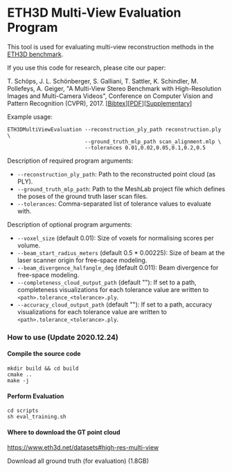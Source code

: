 # ETH3D Multi-View Evaluation Program #

This tool is used for evaluating multi-view reconstruction methods in the [ETH3D benchmark](https://www.eth3d.net/).

If you use this code for research, please cite our paper:

T. Schöps, J. L. Schönberger, S. Galliani, T. Sattler, K. Schindler, M. Pollefeys, A. Geiger, "A Multi-View Stereo Benchmark with High-Resolution Images and Multi-Camera Videos", Conference on Computer Vision and Pattern Recognition (CVPR), 2017. \[[Bibtex](https://www.eth3d.net/data/schoeps2017cvpr.bib)\]\[[PDF](https://www.eth3d.net/data/schoeps2017cvpr.pdf)\]\[[Supplementary](https://www.eth3d.net/data/schoeps2017cvpr-supp.pdf)\]

Example usage:

```
ETH3DMultiViewEvaluation --reconstruction_ply_path reconstruction.ply \
                         --ground_truth_mlp_path scan_alignment.mlp \
                         --tolerances 0.01,0.02,0.05,0.1,0.2,0.5
```

Description of required program arguments:

* `--reconstruction_ply_path`: Path to the reconstructed point cloud (as PLY).
* `--ground_truth_mlp_path`: Path to the MeshLab project file which defines the poses of the ground truth laser scan files.
* `--tolerances`: Comma-separated list of tolerance values to evaluate with.

Description of optional program arguments:

* `--voxel_size` (default 0.01): Size of voxels for normalising scores per volume.
* `--beam_start_radius_meters` (default 0.5 * 0.00225): Size of beam at the laser scanner origin for free-space modeling.
* `--beam_divergence_halfangle_deg` (default 0.011): Beam divergence for free-space modeling.
* `--completeness_cloud_output_path` (default ""): If set to a path, completeness visualizations for each tolerance value are written to `<path>.tolerance_<tolerance>.ply`.
* `--accuracy_cloud_output_path` (default ""): If set to a path, accuracy visualizations for each tolerance value are written to `<path>.tolerance_<tolerance>.ply`.

### How to use (Update 2020.12.24)
#### Compile the source code
```
mkdir build && cd build
cmake ..
make -j
```

#### Perform Evaluation
```
cd scripts
sh eval_training.sh
```

#### Where to download the GT point cloud
https://www.eth3d.net/datasets#high-res-multi-view

Download all ground truth (for evaluation) (1.8GB)
